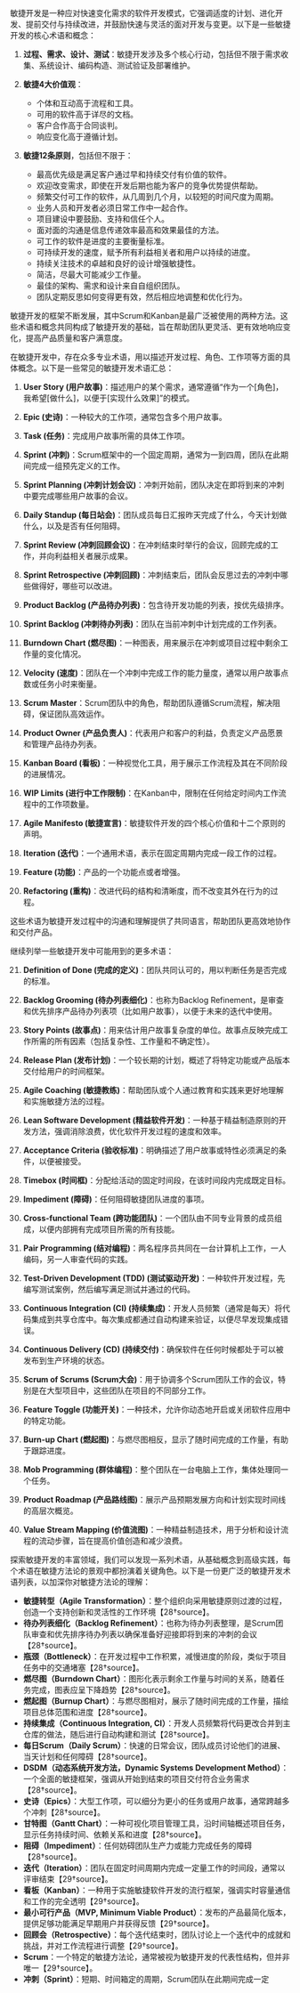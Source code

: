 



敏捷开发是一种应对快速变化需求的软件开发模式，它强调适度的计划、进化开发、提前交付与持续改进，并鼓励快速与灵活的面对开发与变更。以下是一些敏捷开发的核心术语和概念：

1. **过程、需求、设计、测试**：敏捷开发涉及多个核心行动，包括但不限于需求收集、系统设计、编码构造、测试验证及部署维护。

2. **敏捷4大价值观**：
   - 个体和互动高于流程和工具。
   - 可用的软件高于详尽的文档。
   - 客户合作高于合同谈判。
   - 响应变化高于遵循计划。

3. **敏捷12条原则**，包括但不限于：
   - 最高优先级是满足客户通过早和持续交付有价值的软件。
   - 欢迎改变需求，即使在开发后期也能为客户的竞争优势提供帮助。
   - 频繁交付可工作的软件，从几周到几个月，以较短的时间尺度为周期。
   - 业务人员和开发者必须日常工作中一起合作。
   - 项目建设中要鼓励、支持和信任个人。
   - 面对面的沟通是信息传递效率最高和效果最佳的方法。
   - 可工作的软件是进度的主要衡量标准。
   - 可持续开发的速度，赋予所有利益相关者和用户以持续的进度。
   - 持续关注技术的卓越和良好的设计增强敏捷性。
   - 简洁，尽最大可能减少工作量。
   - 最佳的架构、需求和设计来自自组织团队。
   - 团队定期反思如何变得更有效，然后相应地调整和优化行为。

敏捷开发的框架不断发展，其中Scrum和Kanban是最广泛被使用的两种方法。这些术语和概念共同构成了敏捷开发的基础，旨在帮助团队更灵活、更有效地响应变化，提高产品质量和客户满意度。



在敏捷开发中，存在众多专业术语，用以描述开发过程、角色、工作项等方面的具体概念。以下是一些常见的敏捷开发术语汇总：

1. **User Story (用户故事)**：描述用户的某个需求，通常遵循“作为一个[角色]，我希望[做什么]，以便于[实现什么效果]”的模式。

2. **Epic (史诗)**：一种较大的工作项，通常包含多个用户故事。

3. **Task (任务)**：完成用户故事所需的具体工作项。

4. **Sprint (冲刺)**：Scrum框架中的一个固定周期，通常为一到四周，团队在此期间完成一组预先定义的工作。

5. **Sprint Planning (冲刺计划会议)**：冲刺开始前，团队决定在即将到来的冲刺中要完成哪些用户故事的会议。

6. **Daily Standup (每日站会)**：团队成员每日汇报昨天完成了什么，今天计划做什么，以及是否有任何阻碍。

7. **Sprint Review (冲刺回顾会议)**：在冲刺结束时举行的会议，回顾完成的工作，并向利益相关者展示成果。

8. **Sprint Retrospective (冲刺回顾)**：冲刺结束后，团队会反思过去的冲刺中哪些做得好，哪些可以改进。

9. **Product Backlog (产品待办列表)**：包含待开发功能的列表，按优先级排序。

10. **Sprint Backlog (冲刺待办列表)**：团队在当前冲刺中计划完成的工作列表。

11. **Burndown Chart (燃尽图)**：一种图表，用来展示在冲刺或项目过程中剩余工作量的变化情况。

12. **Velocity (速度)**：团队在一个冲刺中完成工作的能力量度，通常以用户故事点数或任务小时来衡量。

13. **Scrum Master**：Scrum团队中的角色，帮助团队遵循Scrum流程，解决阻碍，保证团队高效运作。

14. **Product Owner (产品负责人)**：代表用户和客户的利益，负责定义产品愿景和管理产品待办列表。

15. **Kanban Board (看板)**：一种视觉化工具，用于展示工作流程及其在不同阶段的进展情况。

16. **WIP Limits (进行中工作限制)**：在Kanban中，限制在任何给定时间内工作流程中的工作项数量。

17. **Agile Manifesto (敏捷宣言)**：敏捷软件开发的四个核心价值和十二个原则的声明。

18. **Iteration (迭代)**：一个通用术语，表示在固定周期内完成一段工作的过程。

19. **Feature (功能)**：产品的一个功能点或者增强。

20. **Refactoring (重构)**：改进代码的结构和清晰度，而不改变其外在行为的过程。

这些术语为敏捷开发过程中的沟通和理解提供了共同语言，帮助团队更高效地协作和交付产品。



继续列举一些敏捷开发中可能用到的更多术语：

21. **Definition of Done (完成的定义)**：团队共同认可的，用以判断任务是否完成的标准。

22. **Backlog Grooming (待办列表细化)**：也称为Backlog Refinement，是审查和优先排序产品待办列表项（比如用户故事），以便于未来的迭代中使用。

23. **Story Points (故事点)**：用来估计用户故事复杂度的单位。故事点反映完成工作所需的所有因素（包括复杂性、工作量和不确定性）。

24. **Release Plan (发布计划)**：一个较长期的计划，概述了将特定功能或产品版本交付给用户的时间框架。

25. **Agile Coaching (敏捷教练)**：帮助团队或个人通过教育和实践来更好地理解和实施敏捷方法的过程。

26. **Lean Software Development (精益软件开发)**：一种基于精益制造原则的开发方法，强调消除浪费，优化软件开发过程的速度和效率。

27. **Acceptance Criteria (验收标准)**：明确描述了用户故事或特性必须满足的条件，以便被接受。

28. **Timebox (时间框)**：分配给活动的固定时间段，在该时间段内完成既定目标。

29. **Impediment (障碍)**：任何阻碍敏捷团队进度的事项。

30. **Cross-functional Team (跨功能团队)**：一个团队由不同专业背景的成员组成，以便内部拥有完成项目所需的所有技能。

31. **Pair Programming (结对编程)**：两名程序员共同在一台计算机上工作，一人编码，另一人审查代码的实践。

32. **Test-Driven Development (TDD) (测试驱动开发)**：一种软件开发过程，先编写测试案例，然后编写满足测试并通过的代码。

33. **Continuous Integration (CI) (持续集成)**：开发人员频繁（通常是每天）将代码集成到共享仓库中。每次集成都通过自动构建来验证，以便尽早发现集成错误。

34. **Continuous Delivery (CD) (持续交付)**：确保软件在任何时候都处于可以被发布到生产环境的状态。

35. **Scrum of Scrums (Scrum大会)**：用于协调多个Scrum团队工作的会议，特别是在大型项目中，这些团队在项目的不同部分工作。

36. **Feature Toggle (功能开关)**：一种技术，允许你动态地开启或关闭软件应用中的特定功能。

37. **Burn-up Chart (燃起图)**：与燃尽图相反，显示了随时间完成的工作量，有助于跟踪进度。

38. **Mob Programming (群体编程)**：整个团队在一台电脑上工作，集体处理同一个任务。

39. **Product Roadmap (产品路线图)**：展示产品预期发展方向和计划实现时间线的高层次概览。

40. **Value Stream Mapping (价值流图)**：一种精益制造技术，用于分析和设计流程的流动步骤，旨在提高价值创造和减少浪费。



探索敏捷开发的丰富领域，我们可以发现一系列术语，从基础概念到高级实践，每个术语在敏捷方法论的景观中都扮演着关键角色。以下是一份更广泛的敏捷开发术语列表，以加深你对敏捷方法论的理解：

- **敏捷转型（Agile Transformation）**：整个组织向采用敏捷原则过渡的过程，创造一个支持创新和灵活性的工作环境【28†source】。
- **待办列表细化（Backlog Refinement）**：也称为待办列表整理，是Scrum团队审查和优先排序待办列表以确保准备好迎接即将到来的冲刺的会议【28†source】。
- **瓶颈（Bottleneck）**：在开发过程中工作积累，减慢进度的阶段，类似于项目任务中的交通堵塞【28†source】。
- **燃尽图（Burndown Chart）**：图形化表示剩余工作量与时间的关系，随着任务完成，图表应呈下降趋势【28†source】。
- **燃起图（Burnup Chart）**：与燃尽图相对，展示了随时间完成的工作量，描绘项目总体范围和进度【28†source】。
- **持续集成（Continuous Integration, CI）**：开发人员频繁将代码更改合并到主仓库的做法，随后进行自动构建和测试【28†source】。
- **每日Scrum（Daily Scrum）**：快速的日常会议，团队成员讨论他们的进展、当天计划和任何障碍【28†source】。
- **DSDM（动态系统开发方法，Dynamic Systems Development Method）**：一个全面的敏捷框架，强调从开始到结束的项目交付符合业务需求【28†source】。
- **史诗（Epics）**：大型工作项，可以细分为更小的任务或用户故事，通常跨越多个冲刺【28†source】。
- **甘特图（Gantt Chart）**：一种可视化项目管理工具，沿时间轴概述项目任务，显示任务持续时间、依赖关系和进度【28†source】。
- **阻碍（Impediment）**：任何妨碍团队生产力或能力完成任务的障碍【28†source】。
- **迭代（Iteration）**：团队在固定时间周期内完成一定量工作的时间段，通常以评审结束【29†source】。
- **看板（Kanban）**：一种用于实施敏捷软件开发的流行框架，强调实时容量通信和工作的完全透明【29†source】。
- **最小可行产品（MVP, Minimum Viable Product）**：发布的产品最简化版本，提供足够功能满足早期用户并获得反馈【29†source】。
- **回顾会（Retrospective）**：每个迭代结束时，团队讨论上一个迭代中的成就和挑战，并对工作流程进行调整【29†source】。
- **Scrum**：一个特定的敏捷方法论，通常被视为敏捷开发的代表性结构，但并非唯一【29†source】。
- **冲刺（Sprint）**：短期、时间箱定的周期，Scrum团队在此期间完成一定
